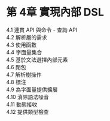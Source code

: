 # 第  4章 實現內部 DSL #

4.1 連貫 API 與命令 - 查詢 API  
4.2 解析層的需求  
4.3 使用函數  
4.4 字面量集合  
4.5 基於文法選擇內部元素  
4.6 閉包  
4.7 解析樹操作  
4.8 標注  
4.9 為字面量提供擴展  
4.10 消除語法噪音  
4.11 動態接收  
4.12 提供類型檢查  
